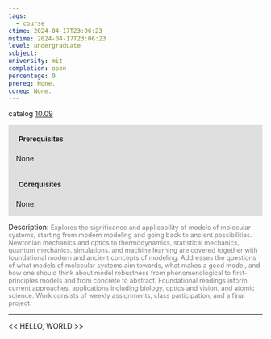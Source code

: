 ```yaml
---
tags:
  - course
ctime: 2024-04-17T23:06:23
mstime: 2024-04-17T23:06:23
level: undergraduate
subject: 
university: mit
completion: open
percentage: 0
prereq: None.
coreq: None.
---
```


catalog [10.09](http://student.mit.edu/catalog/m10a.html#10.09)

<span style="display: block; padding: 15px; background-color: rgb(100, 100, 100, 0.2);"><font id="m_prereq346_0" style="display: block; font-family: Arial, sans-serif; font-weight: bold; padding: 5px">Prerequisites</font><br><span id="prereq346_0">None.</span></span>
<span style="display: block; padding: 15px; background-color: rgb(100, 100, 100, 0.2);"><font id="m_coreq346_0" style="display: block; font-family: Arial, sans-serif; font-weight: bold; padding: 5px">Corequisites</font><br><span id="coreq346_0">None.</span></span>

<font style="">Description:</font>
<font style="color: grey; font-size: 0.8rem;">Explores the significance and applicability of models of molecular systems, starting from modern modeling and going back to ancient possibilities. Newtonian mechanics and optics to thermodynamics, statistical mechanics, quantum mechanics, simulations, and machine learning are covered together with foundational modern and ancient concepts of modeling. Addresses the questions of what models of molecular systems aim towards, what makes a good model, and how one should think about model robustness from phenomenological to first-principles models and from concrete to abstract. Foundational readings inform current approaches, applications including biology, optics and vision, and atomic science. Work consists of weekly assignments, class participation, and a final project.</font>



---

<< HELLO, WORLD >>
